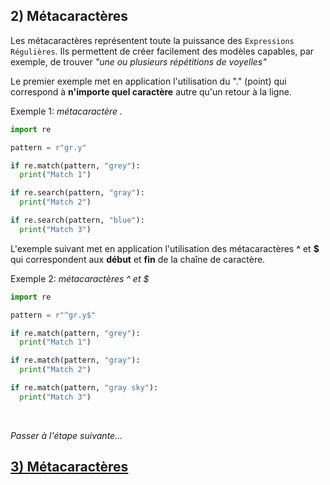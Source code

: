 ## 2) Métacaractères
Les métacaractères représentent toute la puissance des `Expressions Régulières`. Ils permettent de créer facilement des modèles capables, par exemple, de trouver *"une ou plusieurs répétitions de voyelles"*

Le premier exemple met en application l'utilisation du "." (point) qui correspond à **n'importe quel caractère** autre qu'un retour à la ligne.

Exemple 1: *métacaractère .*

```python
import re

pattern = r"gr.y"

if re.match(pattern, "grey"):
  print("Match 1")

if re.search(pattern, "gray"):
  print("Match 2")

if re.search(pattern, "blue"):
  print("Match 3")
```
L'exemple suivant met en application l'utilisation des métacaractères **^** et **$** qui correspondent aux **début** et **fin** de la chaîne de caractère.

Exemple 2: *métacaractères ^ et $* 

```python
import re

pattern = r"^gr.y$"

if re.match(pattern, "grey"):
  print("Match 1")

if re.match(pattern, "gray"):
  print("Match 2")

if re.match(pattern, "gray sky"):
  print("Match 3")
```
<br>

*Passer à l'étape suivante...*
## [3) Métacaractères](./regex-py-03.md)
